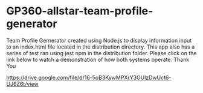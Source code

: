 # GP360-allstar-team-profile-generator

Team Profile Gernerator created using Node.js to display information
input to an index.html file located in the distribution directory. This app also has a series of test ran using jest npm in the distribution folder. Please click on the link below to watch a demonstration of how both systems operate.
Thank You

https://drive.google.com/file/d/16-5oB3KywMPXrY3OUlzDwUct6-UJ6Z6t/view
